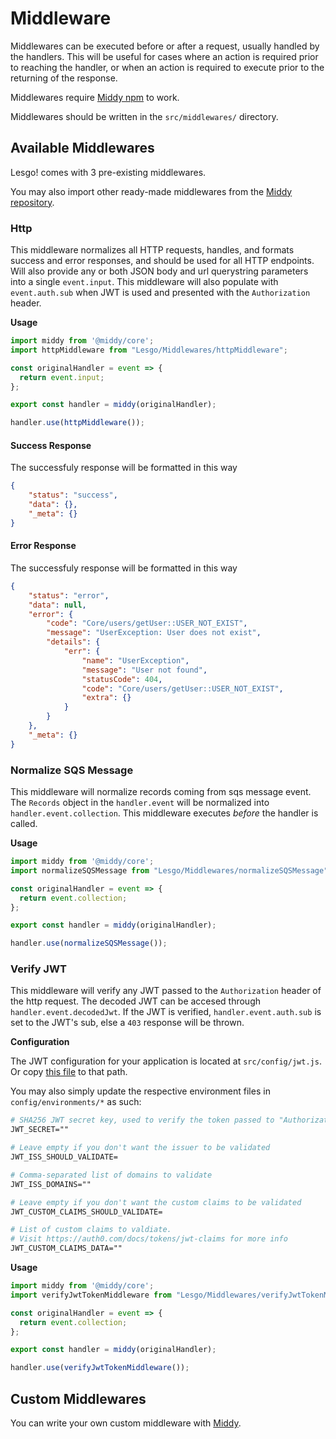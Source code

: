 # Middleware

Middlewares can be executed before or after a request, usually handled by the handlers. This will be useful for cases where an action is required prior to reaching the handler, or when an action is required to execute prior to the returning of the response.

Middlewares require [Middy npm](https://www.npmjs.com/package/middy) to work.

Middlewares should be written in the `src/middlewares/` directory.

## Available Middlewares

Lesgo! comes with 3 pre-existing middlewares.

You may also import other ready-made middlewares from the [Middy repository](https://www.npmjs.com/package/middy#available-middlewares).

### Http

This middleware normalizes all HTTP requests, handles, and formats success and error responses, and should be used for all HTTP endpoints. Will also provide any or both JSON body and url querystring parameters into a single `event.input`. This middleware will also populate with `event.auth.sub` when JWT is used and presented with the `Authorization` header.

**Usage**

```js
import middy from '@middy/core';
import httpMiddleware from "Lesgo/Middlewares/httpMiddleware";

const originalHandler = event => {
  return event.input;
};

export const handler = middy(originalHandler);

handler.use(httpMiddleware());
```

#### Success Response

The successfuly response will be formatted in this way
```json
{
    "status": "success",
    "data": {},
    "_meta": {}
}
```

#### Error Response

The successfuly response will be formatted in this way
```json
{
    "status": "error",
    "data": null,
    "error": {
        "code": "Core/users/getUser::USER_NOT_EXIST",
        "message": "UserException: User does not exist",
        "details": {
            "err": {
                "name": "UserException",
                "message": "User not found",
                "statusCode": 404,
                "code": "Core/users/getUser::USER_NOT_EXIST",
                "extra": {}
            }
        }
    },
    "_meta": {}
}
```

### Normalize SQS Message

This middleware will normalize records coming from sqs message event. The `Records` object in the `handler.event` will be normalized into `handler.event.collection`. This middleware executes _before_ the handler is called.

**Usage**

```js
import middy from '@middy/core';
import normalizeSQSMessage from "Lesgo/Middlewares/normalizeSQSMessage";

const originalHandler = event => {
  return event.collection;
};

export const handler = middy(originalHandler);

handler.use(normalizeSQSMessage());
```

### Verify JWT

This middleware will verify any JWT passed to the `Authorization` header of the http request. The decoded JWT can be accesed through `handler.event.decodedJwt`. If the JWT is verified, `handler.event.auth.sub` is set to the JWT's sub, else a `403` response will be thrown.

**Configuration**

The JWT configuration for your application is located at `src/config/jwt.js`. Or copy [this file](https://raw.githubusercontent.com/reflex-media/lesgo/master/src/config/jwt.js) to that path.

You may also simply update the respective environment files in `config/environments/*` as such:

```apache
# SHA256 JWT secret key, used to verify the token passed to "Authorization" header
JWT_SECRET=""

# Leave empty if you don't want the issuer to be validated
JWT_ISS_SHOULD_VALIDATE=

# Comma-separated list of domains to validate
JWT_ISS_DOMAINS=""

# Leave empty if you don't want the custom claims to be validated
JWT_CUSTOM_CLAIMS_SHOULD_VALIDATE=

# List of custom claims to valdiate.
# Visit https://auth0.com/docs/tokens/jwt-claims for more info
JWT_CUSTOM_CLAIMS_DATA=""
```

**Usage**

```js
import middy from '@middy/core';
import verifyJwtTokenMiddleware from "Lesgo/Middlewares/verifyJwtTokenMiddleware";

const originalHandler = event => {
  return event.collection;
};

export const handler = middy(originalHandler);

handler.use(verifyJwtTokenMiddleware());
```

## Custom Middlewares

You can write your own custom middleware with [Middy](https://www.npmjs.com/package/middy#writing-a-middleware).
